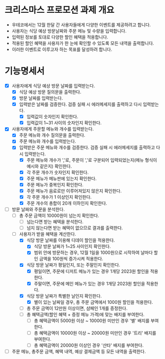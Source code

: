 # 크리스마스 프로모션 과제 개요

- 우테코에서는 12월 한달 간 사용자들에게 다양한 이벤트를 제공하려고 합니다.
- 사용자는 식당 예상 방문날짜와 주문 메뉴 및 수량을 입력합니다.
- 입력된 정보를 토대로 다양한 할인 혜택을 적용합니다.
- 적용된 할인 혜택을 사용자가 한 눈에 확인할 수 있도록 모든 내역을 출력합니다.
- 이러한 이벤트로 이루고자 하는 목표를 달성하려 합니다.

# 기능명세서

- [x] 사용자에게 식당 예상 방문 날짜를 입력받는다.
    - [x] 식당 예상 방문 질의문을 출력한다.
    - [x] 방문 날짜를 입력받는다.
    - [x] 입력받은 날짜를 검증한다. 검증 실패 시 에러메세지를 출력하고 다시 입력받는다.
        - [x] 입력값이 숫자인지 확인한다.
        - [x] 입력값이 1~31 사이의 숫자인지 확인한다.
- [x] 사용자에게 주문할 메뉴와 개수를 입력받는다.
    - [x] 주문 메뉴와 개수 질의문을 출력한다.
    - [x] 주문 메뉴와 개수를 입력받는다.
    - [x] 입력받은 주문 메뉴와 개수를 검증한다. 검증 실패 시 에러메세지를 출력하고 다시 입력받는다.
        - [x] 주문 메뉴와 개수가 ','로, 주문이 ','로 구분되어 입력되었는지(메뉴 형식이 예시와 같은지) 확인한다.
        - [x] 각 주문 개수가 숫자인지 확인한다.
        - [x] 주문 메뉴가 메뉴판에 있는지 확인한다.
        - [x] 주문 메뉴가 중복인지 확인한다.
        - [x] 주문 메뉴가 음료로만 이루어져있지 않은지 확인한다.
        - [x] 각 주문 개수가 1 이상인지 확인한다.
        - [x] 주문 개수의 총합이 20개 이하인지 확인한다.
- [ ] 방문 날짜와 주문을 분석한다.
    - [ ] 총 주문 금액이 10000원이 넘는지 확인한다.
        - [ ] 넘는다면 받는 혜택을 분석한다.
        - [ ] 넘지 않는다면 받는 혜택이 없으므로 결과를 출력한다.
    - [ ] 사용자가 받을 혜택을 계산한다.
        - [x] 식당 방문 날짜를 이용해 디데이 할인을 적용한다.
            - [x] 식당 방문 날짜가 1~25 사이인지 확인한다.
            - [x] 범위 안에 방문하는 경우, 12월 1일을 1000원으로 시작하여 날마다 할인 금액을 100원씩 증가시켜 적용한다.
        - [x] 식당 방문 날짜가 평일인지, 또는 주말인지 확인한다.
            - [x] 평일이면, 주문에 디저트 메뉴가 있는 경우 1개당 2023원 할인을 적용한다.
            - [x] 주말이면, 주문에 메인 메뉴가 있는 경우 1개당 2023원 할인을 적용한다.
        - [x] 식당 방문 날짜가 특별한 날인지 확인한다.
            - [x] 별이 있는 날짜일 경우, 총 주문 금액에서 1000원 할인을 적용한다.
        - [ ] 총 주문 금액이 12만원 이상이면, 샴페인 1개를 증정한다.
        - [ ] 총 혜택금액(할인 혜택 + 증정 메뉴 가격)에 맞는 배지를 부여한다.
            - [ ] 총 혜택금액이 5000원 이상 ~ 10000원 미만인 경우 '별' 배지를 부여한다.
            - [ ] 총 혜택금액이 10000원 이상 ~ 20000원 미만인 경우 '트리' 배지를 부여한다.
            - [ ] 총 혜택금액이 20000원 이상인 경우 '산타' 배지를 부여한다.
- [ ] 주문 메뉴, 총주문 금액, 혜택 내역, 예상 결제금액 등 모든 내역을 출력한다.